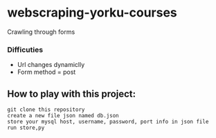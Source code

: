 # webscraping-yorku-courses
Crawling through forms

### Difficuties

- Url changes dynamiclly
- Form method = post
## How to play with this project:
```
git clone this repository
create a new file json named db.json
store your mysql host, username, password, port info in json file
run store,py
```
